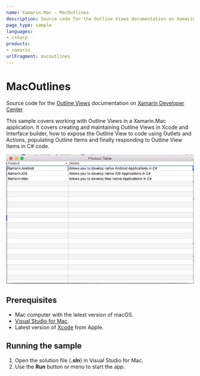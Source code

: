 ```yaml
---
name: Xamarin.Mac - MacOutlines
description: Source code for the Outline Views documentation on Xamarin Developer Center Uses Xamarin.Mac. This sample covers working with Outline Views in a...
page_type: sample
languages:
- csharp
products:
- xamarin
urlFragment: macoutlines
---
```

# MacOutlines

Source code for the [Outline Views](https://docs.microsoft.com/xamarin/mac/user-interface/outline-view) documentation on [Xamarin Developer Center](http://docs.microsoft.com/xamarin)

This sample covers working with Outline Views in a Xamarin.Mac application. It covers creating and maintaining Outline Views in Xcode and Interface builder, how to expose the Outline View to code using Outlets and Actions, populating Outline Items and finally responding to Outline View Items in C# code.

![Mac app with an outline view](Screenshots/01.png)

## Prerequisites

- Mac computer with the latest version of macOS.
- [Visual Studio for Mac](https://visualstudio.microsoft.com/vs/mac/).
- Latest version of [Xcode](https://developer.apple.com/xcode/) from Apple.

## Running the sample

1. Open the solution file (**.sln**) in Visual Studio for Mac.
1. Use the **Run** button or menu to start the app.
